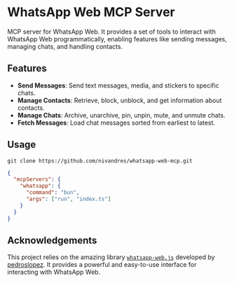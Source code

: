 # WhatsApp Web MCP Server

MCP server for WhatsApp Web. It provides a set of tools to interact with WhatsApp Web programmatically, enabling features like sending messages, managing chats, and handling contacts.

## Features

- **Send Messages**: Send text messages, media, and stickers to specific chats.
- **Manage Contacts**: Retrieve, block, unblock, and get information about contacts.
- **Manage Chats**: Archive, unarchive, pin, unpin, mute, and unmute chats.
- **Fetch Messages**: Load chat messages sorted from earliest to latest.

## Usage

`git clone https://github.com/nivandres/whatsapp-web-mcp.git`

```json
{
  "mcpServers": {
    "whatsapp": {
      "command": "bun",
      "args": ["run", "index.ts"]
    }
  }
}
```

## Acknowledgements

This project relies on the amazing library [`whatsapp-web.js`](https://wwebjs.dev/) developed by [pedroslopez](https://github.com/pedroslopez). It provides a powerful and easy-to-use interface for interacting with WhatsApp Web.
